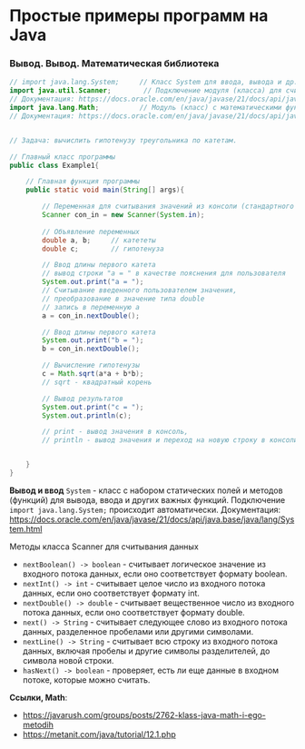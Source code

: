 # Простые примеры программ на Java

### Вывод. Вывод. Математическая библиотека
```java
// import java.lang.System;     // Класс System для ввода, вывода и др. подключается автоматически
import java.util.Scanner;        // Подключение модуля (класса) для считывания данных из консоли
// Документация: https://docs.oracle.com/en/java/javase/21/docs/api/java.base/java/util/Scanner.html
import java.lang.Math;          // Модуль (класс) с математическими функциями
// Документация: https://docs.oracle.com/en/java/javase/21/docs/api/java.base/java/lang/Math.html


// Задача: вычислить гипотенузу треугольника по катетам. 

// Главный класс программы
public class Example1{

    // Главная функция программы
    public static void main(String[] args){

        // Переменная для считывания значений из консоли (стандартного ввода\потока System.in)
        Scanner con_in = new Scanner(System.in);
 
        // Объявление переменных
        double a, b;     // катететы
        double c;        // гипотенуза

        // Ввод длины первого катета
        // вывод строки "a = " в качестве пояснения для пользователя
        System.out.print("a = ");   
        // Считывание введенного пользователем значения, 
        // преобразование в значение типа double
        // запись в переменную a    
        a = con_in.nextDouble();    

        // Ввод длины первого катета
        System.out.print("b = ");
        b = con_in.nextDouble();

        // Вычисление гипотенузы
        c = Math.sqrt(a*a + b*b);
        // sqrt - квадратный корень

        // Вывод результатов
        System.out.print("c = ");       
        System.out.println(c);

        // print - вывод значения в консоль,
        // println - вывод значения и переход на новую строку в консоли


    }
}
```
**Вывод и ввод**
`System` - класс с набором статических полей и методов (функций) для вывода, ввода и других важных функций. 
Подключение `import java.lang.System;` происходит автоматически.
Документация: https://docs.oracle.com/en/java/javase/21/docs/api/java.base/java/lang/System.html

Методы класса Scanner для считывания данных
- `nextBoolean() -> boolean` - считывает логическое значение из входного потока данных, если оно соответствует формату boolean.
- `nextInt() -> int` - считывает целое число из входного потока данных, если оно соответствует формату int.
- `nextDouble() -> double` - считывает вещественное число из входного потока данных, если оно соответствует формату double.
- `next() -> String` - считывает следующее слово из входного потока данных, разделенное пробелами или другими символами.
- `nextLine() -> String` - считывает всю строку из входного потока данных, включая пробелы и другие символы разделителей, до символа новой строки.
- `hasNext() -> boolean` - проверяет, есть ли еще данные в входном потоке, которые можно считать.

**Ссылки, Math**:
- https://javarush.com/groups/posts/2762-klass-java-math-i-ego-metodih
- https://metanit.com/java/tutorial/12.1.php 
